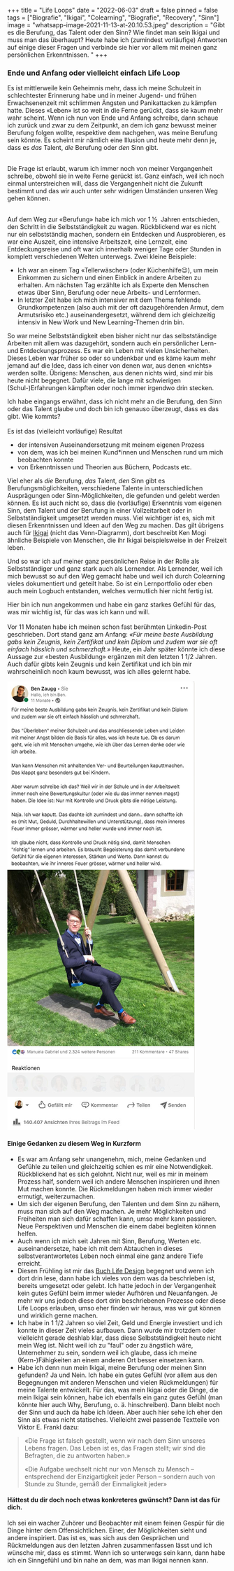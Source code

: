 +++
title = "Life Loops"
date = "2022-06-03"
draft = false
pinned = false
tags = ["Biografie", "Ikigai", "Colearning", "Biografie", "Recovery", "Sinn"]
image = "whatsapp-image-2021-11-13-at-20.10.53.jpeg"
description = "Gibt es die Berufung, das Talent oder den Sinn? Wie findet man sein Ikigai und muss man das überhaupt? Heute habe ich (zumindest vorläufige) Antworten auf einige dieser Fragen und verbinde sie hier vor allem mit meinen ganz persönlichen Erkenntnissen. "
+++
### Ende und Anfang oder vielleicht einfach Life Loop

Es ist mittlerweile kein Geheimnis mehr, dass ich meine Schulzeit in schlechtester Erinnerung habe und in meiner Jugend- und frühen Erwachsenenzeit mit schlimmen Ängsten und Panikattacken zu kämpfen hatte. Dieses «Leben» ist so weit in die Ferne gerückt, dass sie kaum mehr wahr scheint. Wenn ich nun von Ende und Anfang schreibe, dann schaue ich zurück und zwar zu dem Zeitpunkt, an dem ich ganz bewusst meiner Berufung folgen wollte, respektive dem nachgehen, was meine Berufung sein könnte. Es scheint mir nämlich eine Illusion und heute mehr denn je, dass es *das* Talent, *die* Berufung oder *den* Sinn gibt. 

\
Die Frage ist erlaubt, warum ich immer noch von meiner Vergangenheit schreibe, obwohl sie in weite Ferne gerückt ist. Ganz einfach, weil ich noch einmal unterstreichen will, dass die Vergangenheit nicht die Zukunft bestimmt und das wir auch unter sehr widrigen Umständen unseren Weg gehen können. 

\
Auf dem Weg zur «Berufung» habe ich mich vor 1 ½  Jahren entschieden, den Schritt in die Selbstständigkeit zu wagen. Rückblickend war es nicht nur ein selbstständig machen, sondern ein Entdecken und Ausprobieren, es war eine Auszeit, eine intensive Arbeitszeit, eine Lernzeit, eine Entdeckungsreise und oft war ich innerhalb weniger Tage oder Stunden in komplett verschiedenen Welten unterwegs. Zwei kleine Beispiele: 

* Ich war an einem Tag «Tellerwäscher» (oder Küchenhilfe😉), um mein Einkommen zu sichern und einen Einblick in andere Arbeiten zu erhalten. Am nächsten Tag erzählte ich als Experte den Menschen etwas über Sinn, Berufung oder neue Arbeits- und Lernformen.
* In letzter Zeit habe ich mich intensiver mit dem Thema fehlende Grundkompetenzen (also auch mit der oft dazugehörenden Armut, dem Armutsrisiko etc.) auseinandergesetzt, während dem ich gleichzeitig intensiv in New Work und New Learning-Themen drin bin.  

So war meine Selbstständigkeit eben bisher nicht nur das selbstständige Arbeiten mit allem was dazugehört, sondern auch ein persönlicher Lern- und Entdeckungsprozess. Es war ein Leben mit vielen Unsicherheiten. Dieses Leben war früher so oder so undenkbar und es käme kaum mehr jemand auf die Idee, dass ich einer von denen war, aus denen «nichts» werden sollte. Übrigens: Menschen, aus denen nichts wird, sind mir bis heute nicht begegnet. Dafür viele, die lange mit schwierigen (Schul-)Erfahrungen kämpften oder noch immer irgendwo drin stecken.

Ich habe eingangs erwähnt, dass ich nicht mehr an die Berufung, den Sinn oder das Talent glaube und doch bin ich genauso überzeugt, dass es das gibt. Wie kommts? \
\
Es ist das (vielleicht vorläufige) Resultat 

* der intensiven Auseinandersetzung mit meinem eigenen Prozess 
* von dem, was ich bei meinen Kund*innen und Menschen rund um mich beobachten konnte
* von Erkenntnissen und Theorien aus Büchern, Podcasts etc.

Viel eher als *die* Berufung, *das* Talent, *den* Sinn gibt es Berufungsmöglichkeiten, verschiedene Talente in unterschiedlichen Ausprägungen oder Sinn-Möglichkeiten, die gefunden und gelebt werden können. Es ist auch nicht so, dass die (vorläufige) Erkenntnis vom eigenen Sinn, dem Talent und der Berufung in einer Vollzeitarbeit oder in Selbstständigkeit umgesetzt werden muss. Viel wichtiger ist es, sich mit diesen Erkenntnissen und Ideen auf den Weg zu machen. Das gilt übrigens auch für [Ikigai](https://www.bensblog.ch/ikigai-schon-wieder/) (nicht das Venn-Diagramm), dort beschreibt Ken Mogi ähnliche Beispiele von Menschen, die ihr Ikigai beispielsweise in der Freizeit leben.

Und so war ich auf meiner ganz persönlichen Reise in der Rolle als Selbstständiger und ganz stark auch als Lernender. Als Lernender, weil ich mich bewusst so auf den Weg gemacht habe und weil ich durch Colearning vieles dokumentiert und geteilt habe. So ist ein Lernportfolio oder eben auch mein Logbuch entstanden, welches vermutlich hier nicht fertig ist. 

Hier bin ich nun angekommen und habe ein ganz starkes Gefühl für das, was mir wichtig ist, für das was ich kann und will. \
\
Vor 11 Monaten habe ich meinen schon fast berühmten Linkedin-Post geschrieben. Dort stand ganz am Anfang: *«Für meine beste Ausbildung gabs kein Zeugnis, kein Zertifikat und kein Diplom und zudem war sie oft einfach hässlich und schmerzhaft.»* Heute, ein Jahr später könnte ich diese Aussage zur «besten Ausbildung» ergänzen mit den letzten 1 1/2 Jahren. Auch dafür gibts kein Zeugnis und kein Zertifikat und ich bin mir wahrscheinlich noch kaum bewusst, was ich alles gelernt habe.

![](linkedin-post.jpg)

#### Einige Gedanken zu diesem Weg in Kurzform

* Es war am Anfang sehr unangenehm, mich, meine Gedanken und Gefühle zu teilen und gleichzeitig schien es mir eine Notwendigkeit. Rückblickend hat es sich gelohnt. Nicht nur, weil es mir in meinem Prozess half, sondern weil ich andere Menschen inspirieren und ihnen Mut machen konnte. Die Rückmeldungen haben mich immer wieder ermutigt, weiterzumachen. 
* Um sich der eigenen Berufung, den Talenten und dem Sinn zu nähern, muss man sich auf den Weg machen. Je mehr Möglichkeiten und Freiheiten man sich dafür schaffen kann, umso mehr kann passieren. Neue Perspektiven und Menschen die einem dabei begleiten können helfen. 
* Auch wenn ich mich seit Jahren mit Sinn, Berufung, Werten etc. auseinandersetze, habe ich mit dem  Abtauchen in dieses selbstverantwortetes Leben noch einmal eine ganz andere Tiefe erreicht. 
* Diesen Frühling ist mir das [Buch Life Design](https://www.exlibris.ch/de/buecher-buch/deutschsprachige-buecher/sebastian-kernbach/life-design/id/9783791049229?gclid=CjwKCAjwv-GUBhAzEiwASUMm4sFxjseeYL-iU15Bl-Y1N-HMiiZZsxPieKDyejaCneR2WnH-wCKugRoCG9UQAvD_BwE&gclsrc=aw.ds) begegnet und wenn ich dort drin lese, dann habe ich vieles von dem was da beschrieben ist, bereits umgesetzt oder gelebt. Ich hatte jedoch in der Vergangenheit kein gutes Gefühl beim immer wieder Aufhören und Neuanfangen. Je mehr wir uns jedoch diese dort drin beschriebenen Prozesse oder diese Life Loops erlauben, umso eher finden wir heraus, was wir gut können und wirklich gerne machen.
* Ich habe in 1 1/2 Jahren so viel Zeit, Geld und Energie investiert und ich konnte in dieser Zeit vieles aufbauen. Dann wurde mir trotzdem oder vielleicht gerade deshlab klar, dass diese Selbstständigkeit heute nicht mein Weg ist. Nicht weil ich zu "faul" oder zu ängstlich wäre, Unternehmer zu sein, sondern weil ich glaube, dass ich meine (Kern-)Fähigkeiten an einem anderen Ort besser einsetzen kann.
* Habe ich denn nun mein Ikigai, meine Berufung oder meinen Sinn gefunden? Ja und Nein. Ich habe ein gutes Gefühl (vor allem aus den Begegnungen mit anderen Menschen und vielen Rückmeldungen) für meine Talente entwickelt. Für das, was mein Ikigai oder die Dinge, die mein Ikigai sein können, habe ich ebenfalls ein ganz gutes Gefühl (man könnte hier auch Why, Berufung, o. ä. hinschreiben). Dann bleibt noch der Sinn und auch da habe ich Ideen. Aber auch hier sehe ich eher den Sinn als etwas nicht statisches. Vielleicht zwei passende Textteile von Viktor E. Frankl dazu: 

> «Die Frage ist falsch gestellt, wenn wir nach dem Sinn unseres Lebens fragen. Das Leben ist es, das Fragen stellt; wir sind die Befragten, die zu antworten haben.»
>
> «Die Aufgabe wechselt nicht nur von Mensch zu Mensch – entsprechend der Einzigartigkeit jeder Person – sondern auch von Stunde zu Stunde, gemäß der Einmaligkeit jeder»

#### Hättest du dir doch noch etwas konkreteres gwünscht? Dann ist das für dich.

Ich sei ein wacher Zuhörer und Beobachter mit einem feinen Gespür für die Dinge hinter dem Offensichtlichen. Einer, der Möglichkeiten sieht und andere inspiriert. Das ist es, was sich aus den Gesprächen und Rückmeldungen aus den letzten Jahren zusammenfassen lässt und ich wünsche mir, dass es stimmt. Wenn ich so unterwegs sein kann, dann habe ich ein Sinngefühl und bin nahe an dem, was man Ikigai nennen kann.